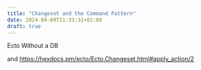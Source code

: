 ```yaml
---
title: "Changeset and the Command Pattern"
date: 2024-04-09T11:33:31+01:00
draft: true
---
```


Ecto Without a DB

and https://hexdocs.pm/ecto/Ecto.Changeset.html#apply_action/2
